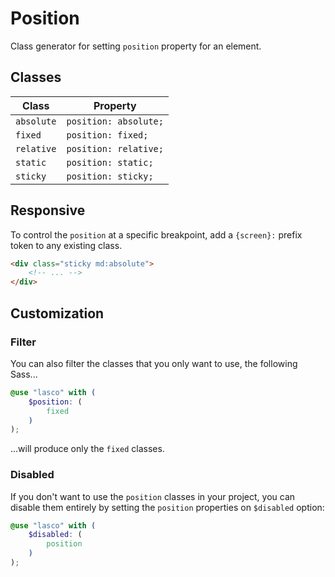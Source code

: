 # Position

Class generator for setting `position` property for an element.

## Classes

| Class      | Property              |
|------------|-----------------------|
| `absolute` | `position: absolute;` |
| `fixed`    | `position: fixed;`    |
| `relative` | `position: relative;` |
| `static`   | `position: static;`   |
| `sticky`   | `position: sticky;`   |

## Responsive

To control the `position` at a specific breakpoint, add a `{screen}:` prefix token to any existing class.

```html
<div class="sticky md:absolute">
    <!-- ... -->
</div>
```

## Customization

### Filter

You can also filter the classes that you only want to use, the following Sass...

```scss
@use "lasco" with (
    $position: (
        fixed
    )
);
```

...will produce only the `fixed` classes.

### Disabled

If you don't want to use the `position` classes in your project, you can disable them entirely by setting the `position`
properties on `$disabled` option:

```scss
@use "lasco" with (
    $disabled: (
        position
    )
);
```
